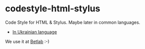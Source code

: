 # codestyle-html-stylus
Code Style for HTML &amp; Stylus. Maybe later in common languages.

* [In Ukrainian language](https://github.com/dmitruksergey/codestyle-html-stylus/blob/master/codestyle-ua.md)

We use it at [Betlab](http://betlab.com/) :-)
